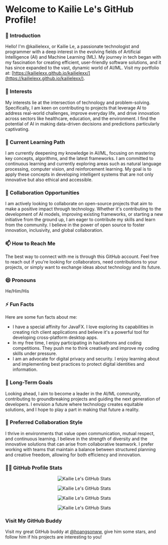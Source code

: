 # Welcome to Kailie Le's GitHub Profile!

### 👋 Introduction
Hello! I'm @kailielexx, or Kailie Le, a passionate technologist and programmer with a deep interest in the evolving fields of Artificial Intelligence (AI) and Machine Learning (ML). My journey in tech began with my fascination for creating efficient, user-friendly software solutions, and it has since expanded to the vast, dynamic world of AI/ML. Visit my portfolio at: [https://kailielexx.github.io/kailielexx/](https://kailielexx.github.io/kailielexx/).

### 👀 Interests
My interests lie at the intersection of technology and problem-solving. Specifically, I am keen on contributing to projects that leverage AI to address real-world challenges, improve everyday life, and drive innovation across sectors like healthcare, education, and the environment. I find the potential of AI in making data-driven decisions and predictions particularly captivating.

### 🌱 Current Learning Path
I am currently deepening my knowledge in AI/ML, focusing on mastering key concepts, algorithms, and the latest frameworks. I am committed to continuous learning and currently exploring areas such as natural language processing, computer vision, and reinforcement learning. My goal is to apply these concepts in developing intelligent systems that are not only innovative but also ethical and accessible.

### 💞️ Collaboration Opportunities
I am actively looking to collaborate on open-source projects that aim to make a positive impact through technology. Whether it's contributing to the development of AI models, improving existing frameworks, or starting a new initiative from the ground up, I am eager to contribute my skills and learn from the community. I believe in the power of open source to foster innovation, inclusivity, and global collaboration.

### 📫 How to Reach Me
The best way to connect with me is through this GitHub account. Feel free to reach out if you're looking for collaborators, need contributions to your projects, or simply want to exchange ideas about technology and its future.

### 😄 Pronouns
He/Him/His

### ⚡ Fun Facts
Here are some fun facts about me:
- I have a special affinity for JavaFX. I love exploring its capabilities in creating rich client applications and believe it's a powerful tool for developing cross-platform desktop apps.
- In my free time, I enjoy participating in hackathons and coding competitions. They push me to think creatively and improve my coding skills under pressure.
- I am an advocate for digital privacy and security. I enjoy learning about and implementing best practices to protect digital identities and information.

### 🎯 Long-Term Goals
Looking ahead, I aim to become a leader in the AI/ML community, contributing to groundbreaking projects and guiding the next generation of developers. I envision a future where technology creates equitable solutions, and I hope to play a part in making that future a reality.

### 🤝 Preferred Collaboration Style
I thrive in environments that value open communication, mutual respect, and continuous learning. I believe in the strength of diversity and the innovative solutions that can arise from collaborative teamwork. I prefer working with teams that maintain a balance between structured planning and creative freedom, allowing for both efficiency and innovation.

### 👨‍💻 GitHub Profile Stats
<p align="center">
    <img src="https://github-readme-streak-stats.herokuapp.com/?user=kailielexx&theme=radical" alt="Kailie Le's GitHub Stats" />
</p>
<p align="center">
    <img src="https://github-profile-trophy.vercel.app/?username=kailielexx&theme=radical&column=3&row=1&margin-w=15&margin-h=15" alt="Kailie Le's GitHub Stats" />
</p>
<p align="center">
    <img src="https://github-readme-stats.vercel.app/api?username=kailielexx&show_icons=true&theme=radical" alt="Kailie Le's GitHub Stats" />
</p>
<p align="center">
    <img src="https://github-contribution-stats.vercel.app/api/?username=kailielexx&theme=radical&layout=compact" alt="Kailie Le's GitHub Stats" />
</p>

### Visit My GitHub Buddy
Visit my great GitHub buddy at [@hoangsonww](https://github.com/hoangsonww), give him some stars, and follow him if his projects are interesting to you!
